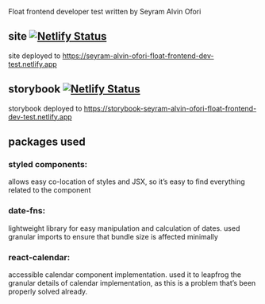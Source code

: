 Float frontend developer test
written by Seyram Alvin Ofori

## site [![Netlify Status](https://api.netlify.com/api/v1/badges/692e2bd4-f1cc-430e-a773-88ef311b50ad/deploy-status)](https://app.netlify.com/sites/float-frontend-dev-test-seyram-alvin-ofori/deploys)
site deployed to https://seyram-alvin-ofori-float-frontend-dev-test.netlify.app

## storybook [![Netlify Status](https://api.netlify.com/api/v1/badges/18966d41-1865-4ffd-87c1-5df973b42a0f/deploy-status)](https://app.netlify.com/sites/storybook-seyram-alvin-ofori-float-frontend-dev-test/deploys)
storybook deployed to https://storybook-seyram-alvin-ofori-float-frontend-dev-test.netlify.app



## packages used
### styled components:
allows easy co-location of styles and JSX, so it’s easy to find everything related to the component

### date-fns:
lightweight library for easy manipulation and calculation of dates. used granular imports to ensure that bundle size is affected minimally

### react-calendar: 
accessible calendar component implementation. used it to leapfrog the granular details of calendar implementation, as this is a problem that’s been properly solved already.